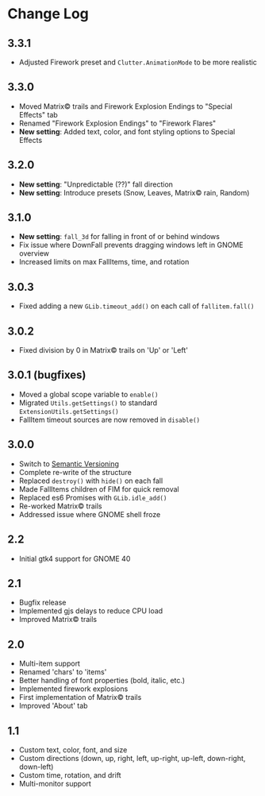 # Change Log

## 3.3.1
* Adjusted Firework preset and `Clutter.AnimationMode` to be more realistic

## 3.3.0
* Moved Matrix© trails and Firework Explosion Endings to "Special Effects" tab
* Renamed "Firework Explosion Endings" to "Firework Flares"
* **New setting**: Added text, color, and font styling options to Special Effects

## 3.2.0

* **New setting**: "Unpredictable (??)" fall direction
* **New setting**: Introduce presets (Snow, Leaves, Matrix© rain, Random)

## 3.1.0

* **New setting**: `fall_3d` for falling in front of or behind windows
* Fix issue where DownFall prevents dragging windows left in GNOME overview
* Increased limits on max FallItems, time, and rotation

## 3.0.3

* Fixed adding a new `GLib.timeout_add()` on each call of `fallitem.fall()`

## 3.0.2

* Fixed division by 0 in Matrix© trails on 'Up' or 'Left'

## 3.0.1 (bugfixes)

* Moved a global scope variable to `enable()`
* Migrated `Utils.getSettings()` to standard `ExtensionUtils.getSettings()`
* FallItem timeout sources are now removed in `disable()`

## 3.0.0

* Switch to [Semantic Versioning](https://semver.org/)
* Complete re-write of the structure
* Replaced `destroy()` with `hide()` on each fall
* Made FallItems children of FIM for quick removal
* Replaced es6 Promises with `GLib.idle_add()`
* Re-worked Matrix© trails
* Addressed issue where GNOME shell froze

## 2.2

* Initial gtk4 support for GNOME 40

## 2.1

* Bugfix release
* Implemented gjs delays to reduce CPU load
* Improved Matrix© trails

## 2.0

* Multi-item support
* Renamed 'chars' to 'items'
* Better handling of font properties (bold, italic, etc.)
* Implemented firework explosions
* First implementation of Matrix© trails
* Improved 'About' tab

## 1.1

* Custom text, color, font, and size
* Custom directions (down, up, right, left, up-right, up-left, down-right, down-left)
* Custom time, rotation, and drift
* Multi-monitor support
